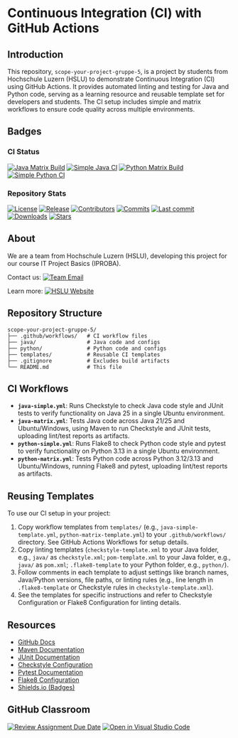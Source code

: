# Continuous Integration (CI) with GitHub Actions

## Introduction
This repository, `scope-your-project-gruppe-5`, is a project by students from Hochschule Luzern (HSLU) to demonstrate Continuous Integration (CI) using GitHub Actions. It provides automated linting and testing for Java and Python code, serving as a learning resource and reusable template set for developers and students. The CI setup includes simple and matrix workflows to ensure code quality across multiple environments.

## Badges

### CI Status
[![Java Matrix Build](https://github.com/HSLU-Exercise/scope-your-project-gruppe-5/actions/workflows/java-matrix.yml/badge.svg)](https://github.com/HSLU-Exercise/scope-your-project-gruppe-5/actions/workflows/java-matrix.yml) [![Simple Java CI](https://github.com/HSLU-Exercise/scope-your-project-gruppe-5/actions/workflows/java-simple.yml/badge.svg)](https://github.com/HSLU-Exercise/scope-your-project-gruppe-5/actions/workflows/java-simple.yml) [![Python Matrix Build](https://github.com/HSLU-Exercise/scope-your-project-gruppe-5/actions/workflows/python-matrix.yml/badge.svg)](https://github.com/HSLU-Exercise/scope-your-project-gruppe-5/actions/workflows/python-matrix.yml) [![Simple Python CI](https://github.com/HSLU-Exercise/scope-your-project-gruppe-5/actions/workflows/python-simple.yml/badge.svg)](https://github.com/HSLU-Exercise/scope-your-project-gruppe-5/actions/workflows/python-simple.yml)

### Repository Stats
[![License](https://img.shields.io/badge/License-MIT-blue)](https://github.com/HSLU-Exercise/scope-your-project-gruppe-5/blob/main/LICENSE) [![Release](https://img.shields.io/github/v/release/HSLU-Exercise/scope-your-project-gruppe-5?style=flat&color=blue)](https://github.com/HSLU-Exercise/scope-your-project-gruppe-5/releases) [![Contributors](https://img.shields.io/github/contributors/HSLU-Exercise/scope-your-project-gruppe-5?style=flat&color=blue)](https://github.com/HSLU-Exercise/scope-your-project-gruppe-5/graphs/contributors) [![Commits](https://img.shields.io/github/commit-activity/y/HSLU-Exercise/scope-your-project-gruppe-5?style=flat&color=blue)](https://github.com/HSLU-Exercise/scope-your-project-gruppe-5/graphs/commit-activity) [![Last commit](https://img.shields.io/github/last-commit/HSLU-Exercise/scope-your-project-gruppe-5?style=flat&color=blue)](https://github.com/HSLU-Exercise/scope-your-project-gruppe-5/graphs/commit-activity) [![Downloads](https://img.shields.io/github/downloads/HSLU-Exercise/scope-your-project-gruppe-5/total?style=flat&color=blue)](https://github.com/HSLU-Exercise/scope-your-project-gruppe-5/releases) [![Stars](https://img.shields.io/github/stars/HSLU-Exercise/scope-your-project-gruppe-5?style=flat&color=blue)](https://github.com/HSLU-Exercise/scope-your-project-gruppe-5/stargazers)

## About
We are a team from Hochschule Luzern (HSLU), developing this project for our course IT Project Basics (IPROBA).

Contact us: [![Team Email](https://img.shields.io/badge/E--Mail-Project_Members-orange?style=flat&logo=mailboxdotorg&logoColor=white)](mailto:shayan.guhathasan@stud-hslu.ch;david.redzic@stud.hslu.ch;abdelrahman.mahfouz@stud.hslu.ch;satyen.tripathi@stud.hslu.ch;simon.linggi@stud.hslu.ch)

Learn more: [![HSLU Website](https://img.shields.io/badge/Visit_Website-HSLU-orange?style=flat&logo=internetarchive)](https://www.hslu.ch/de-ch/informatik/)

## Repository Structure
```
scope-your-project-gruppe-5/
├── .github/workflows/   # CI workflow files
├── java/                # Java code and configs
├── python/              # Python code and configs
├── templates/           # Reusable CI templates
├── .gitignore           # Excludes build artifacts
└── README.md            # This file
```

## CI Workflows
- **`java-simple.yml`**: Runs Checkstyle to check Java code style and JUnit tests to verify functionality on Java 25 in a single Ubuntu environment.
- **`java-matrix.yml`**: Tests Java code across Java 21/25 and Ubuntu/Windows, using Maven to run Checkstyle and JUnit tests, uploading lint/test reports as artifacts.
- **`python-simple.yml`**: Runs Flake8 to check Python code style and pytest to verify functionality on Python 3.13 in a single Ubuntu environment.
- **`python-matrix.yml`**: Tests Python code across Python 3.12/3.13 and Ubuntu/Windows, running Flake8 and pytest, uploading lint/test reports as artifacts.

## Reusing Templates
To use our CI setup in your project:
1. Copy workflow templates from `templates/` (e.g., `java-simple-template.yml`, `python-matrix-template.yml`) to your `.github/workflows/` directory. See GitHub Actions Workflows for setup details.
2. Copy linting templates (`checkstyle-template.xml` to your Java folder, e.g., `java/` as `checkstyle.xml`; `pom-template.xml` to your Java folder, e.g., `java/` as `pom.xml`; `.flake8-template` to your Python folder, e.g., `python/`).
3. Follow comments in each template to adjust settings like branch names, Java/Python versions, file paths, or linting rules (e.g., line length in `.flake8-template` or Checkstyle rules in `checkstyle-template.xml`).
4. See the templates for specific instructions and refer to Checkstyle Configuration or Flake8 Configuration for linting details.

## Resources
- [GitHub Docs](https://docs.github.com/en/actions/using-workflows)
- [Maven Documentation](https://maven.apache.org/guides/)
- [JUnit Documentation](https://docs.junit.org/)
- [Checkstyle Configuration](https://checkstyle.sourceforge.io/config.html)
- [Pytest Documentation](https://docs.pytest.org/)
- [Flake8 Configuration](https://flake8.pycqa.org/en/latest/user/configuration.html)
- [Shields.io (Badges)](https://shields.io/)

## GitHub Classroom
[![Review Assignment Due Date](https://classroom.github.com/assets/deadline-readme-button-22041afd0340ce965d47ae6ef1cefeee28c7c493a6346c4f15d667ab976d596c.svg)](https://classroom.github.com/a/YOGwUpA-)
[![Open in Visual Studio Code](https://classroom.github.com/assets/open-in-vscode-2e0aaae1b6195c2367325f4f02e2d04e9abb55f0b24a779b69b11b9e10269abc.svg)](https://classroom.github.com/online_ide?assignment_repo_id=20510281&assignment_repo_type=AssignmentRepo)
